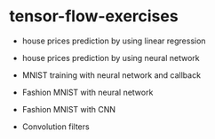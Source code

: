 # tensor-flow-exercises

- house prices prediction by using linear regression

- house prices prediction by using neural network

- MNIST training with neural network and callback

- Fashion MNIST with neural network

- Fashion MNIST with CNN

- Convolution filters
